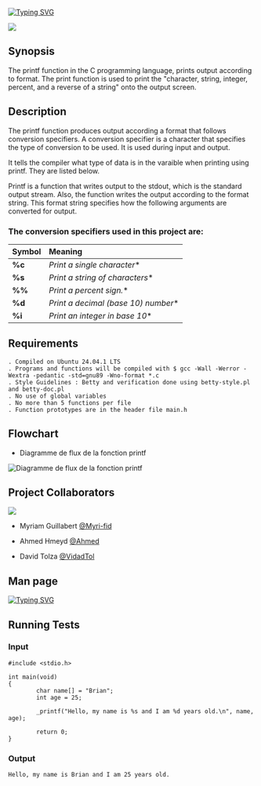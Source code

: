 

[![Typing SVG](https://readme-typing-svg.herokuapp.com?font=Fira+Code&weight=700&size=27&pause=1000&center=true&width=700&height=62&lines=Project+Printf)](https://git.io/typing-svg)

![](https://www.commentcoder.com/static/bd7bd17f9fccb49b563e643f73bc87b3/b17f8/c-printf.jpg)



## Synopsis

The printf function in the C programming language, prints output according to format. The print function is used to print the "character, string, integer, percent, and a reverse of a string" onto the output screen.

## Description
The printf function produces output according a format that follows conversion specifiers. A conversion specifier is a character that specifies the type of conversion to be used. It is used during input and output.

It tells the compiler what type of data is in the varaible when printing using printf. They are listed below.

Printf is a function that writes output to the stdout, which is the standard output stream. Also, the function writes the output according to the format string. This format string specifies how the following arguments are converted for output.

### The conversion specifiers used in this project are:


| Symbol    | Meaning |
| :-------- | :------------------------------------ |
| **%c**    |  *Print a single character**          |
| **%s**    |  *Print a string of characters**      |
| **%%**    |  *Print a percent sign.**             |
| **%d**    |  *Print a decimal (base 10) number**  |
| **%i**    |  *Print an integer in base 10**       |


## Requirements

    . Compiled on Ubuntu 24.04.1 LTS
    . Programs and functions will be compiled with $ gcc -Wall -Werror -Wextra -pedantic -std=gnu89 -Wno-format *.c
    . Style Guidelines : Betty and verification done using betty-style.pl and betty-doc.pl
    . No use of global variables
    . No more than 5 functions per file
    . Function prototypes are in the header file main.h

## Flowchart
- Diagramme de flux de la fonction printf

![Diagramme de flux de la fonction printf](https://i.imgur.com/lX1fkb7.png)


## Project Collaborators

![](https://flat-badgen.vercel.app/badge/icon/github?icon=github&label)

- Myriam Guillabert [@Myri-fid](https://github.com/Myri-fid)

- Ahmed Hmeyd [@Ahmed](https://github.com/hmeyd)

- David Tolza [@VidadTol](https://www.github.com/VidadTol)

## Man page

[![Typing SVG](https://readme-typing-svg.herokuapp.com?font=Fira+Code&weight=700&size=27&pause=1000&center=true&width=500&height=62&lines=man.%2Fman_3_printf)](https://github.com/Myri-fid/holbertonschool-printf/blob/david/man_3_printf)

## Running Tests

### Input
```
#include <stdio.h> 

int main(void) 
{ 
        char name[] = "Brian";
        int age = 25; 

        _printf("Hello, my name is %s and I am %d years old.\n", name, age);

        return 0; 
}
```
### Output
```
Hello, my name is Brian and I am 25 years old.
```


